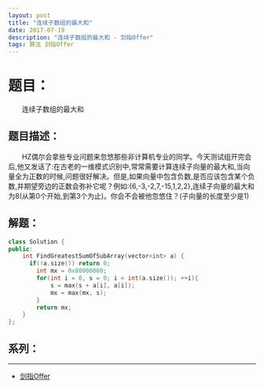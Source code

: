 ```yaml
---
layout: post
title: "连续子数组的最大和"
date: 2017-07-19
description: "连续子数组的最大和 - 剑指Offer"
tags: 算法 剑指Offer
---
```


# 题目：
　　连续子数组的最大和

## 题目描述：
　　HZ偶尔会拿些专业问题来忽悠那些非计算机专业的同学。今天测试组开完会后,他又发话了:在古老的一维模式识别中,常常需要计算连续子向量的最大和,当向量全为正数的时候,问题很好解决。但是,如果向量中包含负数,是否应该包含某个负数,并期望旁边的正数会弥补它呢？例如:{6,-3,-2,7,-15,1,2,2},连续子向量的最大和为8(从第0个开始,到第3个为止)。你会不会被他忽悠住？(子向量的长度至少是1)

## 解题：
```c++
class Solution {
public:
    int FindGreatestSumOfSubArray(vector<int> a) {
      if(!a.size()) return 0;
        int mx = 0x80000000;
        for(int i = 0, s = 0; i < int(a.size()); ++i){
            s = max(s + a[i], a[i]);
            mx = max(mx, s);
        }
        return mx;
    }
};
```

## 系列：
---
* [剑指Offer](/2017/06/剑指Offer/)